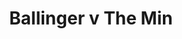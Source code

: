 ---
year: "1992"
serialNumber: "0146" 
game: "Ballinger"
title: "Ballinger v The Min"
gameLocation: "Ballinger"
gameDate: "/1992"
shortReport: ""
result: ""
resultType: ""
type: "game"
---